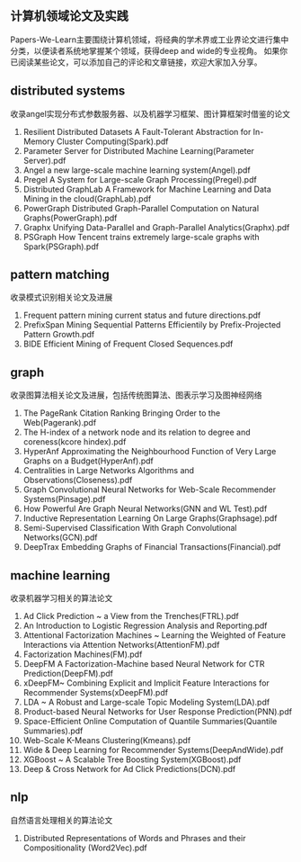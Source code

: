 ## 计算机领域论文及实践
Papers-We-Learn主要围绕计算机领域，将经典的学术界或工业界论文进行集中分类，以便读者系统地掌握某个领域，获得deep and wide的专业视角。
如果你已阅读某些论文，可以添加自己的评论和文章链接，欢迎大家加入分享。

## distributed systems
收录angel实现分布式参数服务器、以及机器学习框架、图计算框架时借鉴的论文
1. Resilient Distributed Datasets A Fault-Tolerant Abstraction for In-Memory Cluster Computing(Spark).pdf
2. Parameter Server for Distributed Machine Learning(Parameter Server).pdf
3. Angel a new large-scale machine learning system(Angel).pdf
4. Pregel A System for Large-scale Graph Processing(Pregel).pdf
5. Distributed GraphLab A Framework for Machine Learning and Data Mining in the cloud(GraphLab).pdf
6. PowerGraph Distributed Graph-Parallel Computation on Natural Graphs(PowerGraph).pdf
7. Graphx Unifying Data-Parallel and Graph-Parallel Analytics(Graphx).pdf
8. PSGraph How Tencent trains extremely large-scale graphs with Spark(PSGraph).pdf

## pattern matching
收录模式识别相关论文及进展
1. Frequent pattern mining current status and future directions.pdf
2. PrefixSpan Mining Sequential Patterns Efficientily by Prefix-Projected Pattern Growth.pdf
3. BIDE Efficient Mining of Frequent Closed Sequences.pdf


## graph
收录图算法相关论文及进展，包括传统图算法、图表示学习及图神经网络
1. The PageRank Citation Ranking Bringing Order to the Web(Pagerank).pdf
2. The H-index of a network node and its relation to degree and coreness(kcore hindex).pdf
3. HyperAnf Approximating the Neighbourhood Function of Very Large Graphs on a Budget(HyperAnf).pdf
4. Centralities in Large Networks Algorithms and Observations(Closeness).pdf
5. Graph Convolutional Neural Networks for Web-Scale Recommender Systems(Pinsage).pdf
6. How Powerful Are Graph Neural Networks(GNN and WL Test).pdf
7. Inductive Representation Learning On Large Graphs(Graphsage).pdf
8. Semi-Supervised Classification With Graph Convolutional Networks(GCN).pdf
9. DeepTrax Embedding Graphs of Financial Transactions(Financial).pdf

## machine learning
收录机器学习相关的算法论文
1. Ad Click Prediction ~ a View from the Trenches(FTRL).pdf
2. An Introduction to Logistic Regression Analysis and Reporting.pdf
3. Attentional Factorization Machines ~ Learning the Weighted of Feature Interactions via Attention Networks(AttentionFM).pdf
4. Factorization Machines(FM).pdf
5. DeepFM A Factorization-Machine based Neural Network for CTR Prediction(DeepFM).pdf
6. xDeepFM~ Combining Explicit and Implicit Feature Interactions for Recommender Systems(xDeepFM).pdf
7. LDA ~ A Robust and Large-scale Topic Modeling System(LDA).pdf
8. Product-based Neural Networks for User Response Prediction(PNN).pdf
9. Space-Efficient Online Computation of Quantile Summaries(Quantile Summaries).pdf
10. Web-Scale K-Means Clustering(Kmeans).pdf
11. Wide & Deep Learning for Recommender Systems(DeepAndWide).pdf
12. XGBoost ~ A Scalable Tree Boosting System(XGBoost).pdf
13. Deep & Cross Network for Ad Click Predictions(DCN).pdf

## nlp

自然语言处理相关的算法论文

1. Distributed Representations of Words and Phrases and their Compositionality (Word2Vec).pdf